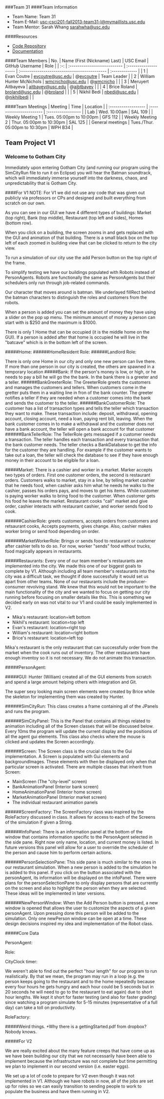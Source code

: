 ###Team 31
####Team Information

  + Team Name: Team 31
  + Team E-Mail: usc-csci201-fall2013-team31-l@mymaillists.usc.edu
  + Team Mentor: Sarah Whang <sarahwha@usc.edu>

####Resources

  + [Code Repository](https://github.com/usc-csci201-fall2013/team31)
  + [Documentation](https://github.com/usc-csci201-fall2013/team31/docs)

####Team Members
| No. | Name (First (Nickname) Last) |       USC Email          |                GitHub Username                |      Role      |
| :-: | :--------------------------- | :--------------------    | :-------------------------------------------- | :------------- |
|  1  | Evan Coutre                  | evcoutre@usc.edu         | @[evcoutre](https://github.com/evcoutre  )    |  Team Leader   |
|  2  | William Hunter McNichols     | wmcnicho@usc.edu         | @[wmcnicho](https://github.com/wmcnicho)      |                |
|  3  | Meruyert Aitbayeva           | aitbayev@usc.edu         | @[aibtbayev](https://github.com/aitbayev)     |                |
|  4  | Brice Roland                 | broland@usc.edu          | @[broland](https://github.com/broland)        |                |
|  5  | Nikhil Bedi                  | nbedi@usc.edu	        | @[nikhilbedi](https://github.com/nikhilbedi)  |                |

####Team Meetings
|       Meeting       |           Time                  |      Location      |
| :------------------ | :-----------------------        | :----------------- |
| Lab                 | Wed. 10:00am                    | SAL 109            |
| Weekly Meeting 1    | Tues. 05:00pm to 10:00pm        | GFS 112            |
| Weekly Meeting 2    | Thur. 05:00pm to 10:30pm        | SAL 125            |
| General meetings    | Tues./Thur. 05:00pm to 10:30pm  | WPH B34            |



## Team Project V1

### Welcome to Gotham City

Immediately upon entering Gotham City (and running our program using the SimCityRun file to run it on Eclipse) you will hear
the Batman soundtrack, which will immediately immerse yourself into the darkness, chaos, and unpredictability that is Gotham City.

####For V1
NOTE: For V1 we did not use any code that was given out publicly via professors or CPs and designed and built everything from scratch on our own.

As you can see in our GUI we have 4 different types of buildings: Market (top right), Bank (top middle), Restaurant (top left and sides), Homes (bottom row).

When you click on a building, the screen zooms in and gets replaced with the GUI and animation of that building. There is a small black box on the top left of each zoomed in building view that can be clicked to return to the city view.

To run a simulation of our city use the add Person button on the top right of the frame.

To simplify testing we have our buildings populated with Robots instead of PersonAgents.  Robots are functionally the same as PersonAgents but their schedulers only run through job-related commands.

Our character that moves around is batman. We underlayed fillRect behind the batman characters to distinguish the roles and customers from the robots.

When a person is added you can set the amount of money they have using a slider on the pop up menu.  The minimum amount of
money a person can start with is $250 and the maximum is $1000.

There is only 1 Home that can be occupied (it is the middle home on the GUI). If a person is added after that home is occupied he will live in the "batcave" which is in the bottom left of the screen.

#####Home:
######HomeResident Role:
######Landlord Role:

There is only one Home in our city and only one new person can live there.  If more than one person in our city is created, the others are spawned in a temporary location
#####Bank:
If the person's money is low, or high, or he needs to pay a bill he will go the the bank.  In the bank there is a greeter and a teller.
######BankGreeterRole: 
The GreeterRole greets the customers and manages the customers and tellers.  When customers come in the gretter puts them in a waiting line in fron of the bank counter.  The greeter notifies a teller if they are needed when a customer comes into the bank and sends the customer to the teller.
######BankCustomerRole: 
The customer has a list of transaction types and tells the teller which transaction they want to make.
These transaction include: deposit, withdrawal, opening account, closing account, need a loan, paying rent bill, leaving.
When the bank customer comes in to make a withdrawal and the customer does not have a bank account, the teller will open a bank account for that customer
######BankTellerRole: 
The TellerRole gets messaged if a customer needs a transaction.  The teller handles each transaction and every transaction that the bank customer needs.  The teller checks a BankDatabase to get the info for the customer they are handling. For example if the customer wants to take out a loan, the teller will check the database to see if they have enough money in their account to be eligible for a loan.
  
#####Market: 
There is a cashier and worker in a market. Marker accepts two types of orders. First one customer orders, the second is restaurant orders. Customers walks to market, stay in a line, by telling market cashier that he needs food, when cashier asks him what he needs he walks to the cashier, passes his orders pays, and moves to get his items. While customer is paying worker walks to bring food to the customer. When customer gets his food he leaves the market. Restaurant cooks "call" market and give order, cashier interacts with restaurant cashier, and worker sends food to cook.

######CashierRole: 
greets customers, accepts orders from customers and retsaurant cooks, Accepts payments, gives change.
Also, cashier makes worker bring or send food depending on order.

######MarketWorkerRole: 
Brings or sends food to restaurant or customer after cashier tells to do so. For now, worker "sends" food without trucks, food magically appears in restaurants.


#####Restaurants:
Every one of our team member's restaurants are implemented into the city. We made this one of our biggest goals to complete by V1. Although including all team member's restaurants into the city was a difficult task, we thought if done successfully it would set us apart from other teams. None of our restaurants include the producer-consumer revolving stand. We knew that this would not be important to the main functionality of the city and we wanted to focus on getting our city running before focusing on smaller details like this. This is something we decided early on was not vital to our V1 and could be easily implemented in V2.

  + Mika's restaurant: location=left bottom
  + Nikhil's restaurant: location=top left
  + Evan's restaurant: location=right top
  + William's restaurant: location=right bottom
  + Brice's restaurant: location=left top

Mika's restaurant is the only restaurant that can successfully order from the market when the cook runs out of inventory. The other restaurants have enough inventoy so it is not necessary. We do not animate this transaction.

#####PersonAgent:

#####GUI:
Hunter (William) created all of the GUI elements from scratch and spend a large amount helping others with integration and Git.

The super sexy looking main screen elements were created by Brice while the skeleton for implementing them was created by Hunter.

######SimCityRun:
This class creates a frame containing all of the JPanels and runs the program.

######SimCityPanel:
This is the Panel that contains all things related to animation including all of the Screen classes that will be discussed below. Every 10ms the program will update the current display and the positions of all the agent gui elements.  This class also checks where the mouse is clicked and updates the Screen accordingly. 

######Screen:
The Screen class is the crucial class to the Gui implementation. A Screen is populated with Gui elements and backgroundImages. These elements with then be displayed only when that particular screen is activated.  There are multiple classes that inherit from Screen:

  + MainScreen (The "city-level" screen)
  + BankAnimationPanel (Interior bank screen)
  + HomeAnimationPanel (Interior home screen)
  + MarketAnimationPanel (Interior market screen)
  + The individual restaurant animation panels


######ScreenFactory:
The ScreenFactory class was inspired by the RoleFactory discussed in class.  It allows for access to each of the Screens of the simulation if given a String.

######InfoPanel:
There is an information panel at the bottom of the window that contains information specific to the PersonAgent selected in the side pane.  Right now only name, location, and current money is listed.  In future versions this panel will allow for a user to override the scheduler of the person and cause him to perform certain actions.


######PersonSelectionPane:
This side pane is much similar to the ones in our restaurant simulation. When a new person is added to the simulation he is added to this panel. If you click on the button associated with the personAgent, its information will be displayed on the infoPanel.  There were plans for the personSelectionPane to only display persons that are currently on the screen and also to highlight the person when they are selected. These ideas will be implemented in later versions.


######NewPersonWindow:
When the Add Person button is pressed, a new window is opened that allows the user to customize the aspects of a given personAgent. Upon pressing done this person will be added to the simulation.  Only one newPerson window can be open at a time. These design decisions inspired my idea and implementation of the Robot class.


#####Core Data

PersonAgent:

Role:

CityClock timer:


We weren't able to find out the perfect "hour length" for our program to run realistically.  By that we mean, the program may run in a loop (e.g. the person keeps going to the restaurant and to the home repeatedly because every four hours he gets hungry and each hour could be 5 seconds but in 20 seconds he will need to go to the restaurant to eat again) due to short hour lengths. We kept it short for faster testing (and also for faster grading) since watching a program simulate for 5-15 minutes (representative of a full day) can take a toll on productivity.

RoleFactory:

#####Weird things.
  +Why there is a gettingStarted.pdf from dropbox? Nobody knows.

#####For V2

We are really excited about the many feature creeps that have come up as we have been building our city that we not necessarily have been able to implement because the infrastructure was not complete but time permitting we plan to implement in our second version (i.e. easter eggs).

We set up a lot of code to prepare for V2 even though it was not implemented in V1.
Although we have robots in now, all of the jobs are set up for roles so we can easily transition to sending people to work
to populate the business and have them running in V2.


